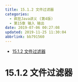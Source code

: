 ```yaml
---
title: 15.1.2 文件过滤器
categories: 
  - 疯狂Java讲义 (第4版)
  - 第15章 输入 输出
date: 2019-07-06 00:27:08
updated: 2019-11-25 11:30:04
abbrlink: bb791560
---
```

<div id='my_toc'>

- [15.1.2 文件过滤器](/JavaReadingNotes/bb791560/#15-1-2-文件过滤器)

</div>
<!--more-->
<script>if (navigator.platform.toLowerCase() == 'win32'){document.getElementById('my_toc').style.display = 'none';}</script>

<!--end-->
# 15.1.2 文件过滤器 #
